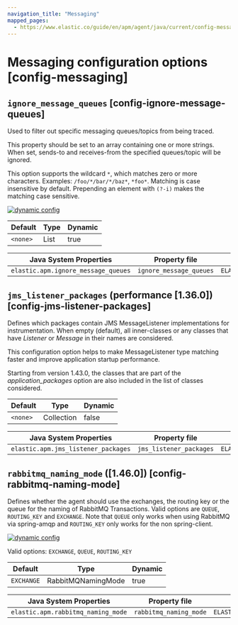 ```yaml
---
navigation_title: "Messaging"
mapped_pages:
  - https://www.elastic.co/guide/en/apm/agent/java/current/config-messaging.html
---
```


# Messaging configuration options [config-messaging]



## `ignore_message_queues` [config-ignore-message-queues]

Used to filter out specific messaging queues/topics from being traced.

This property should be set to an array containing one or more strings. When set, sends-to and receives-from the specified queues/topic will be ignored.

This option supports the wildcard `*`, which matches zero or more characters. Examples: `/foo/*/bar/*/baz*`, `*foo*`. Matching is case insensitive by default. Prepending an element with `(?-i)` makes the matching case sensitive.

[![dynamic config](/reference/images/dynamic-config.svg "") ](/reference/configuration.md#configuration-dynamic)

| Default | Type | Dynamic |
| --- | --- | --- |
| `<none>` | List | true |

| Java System Properties | Property file | Environment |
| --- | --- | --- |
| `elastic.apm.ignore_message_queues` | `ignore_message_queues` | `ELASTIC_APM_IGNORE_MESSAGE_QUEUES` |


## `jms_listener_packages` (performance [1.36.0]) [config-jms-listener-packages]

Defines which packages contain JMS MessageListener implementations for instrumentation. When empty (default), all inner-classes or any classes that have *Listener* or *Message* in their names are considered.

This configuration option helps to make MessageListener type matching faster and improve application startup performance.

Starting from version 1.43.0, the classes that are part of the *application_packages* option are also included in the list of classes considered.

| Default | Type | Dynamic |
| --- | --- | --- |
| `<none>` | Collection | false |

| Java System Properties | Property file | Environment |
| --- | --- | --- |
| `elastic.apm.jms_listener_packages` | `jms_listener_packages` | `ELASTIC_APM_JMS_LISTENER_PACKAGES` |


## `rabbitmq_naming_mode` ([1.46.0]) [config-rabbitmq-naming-mode]

Defines whether the agent should use the exchanges, the routing key or the queue for the naming of RabbitMQ Transactions. Valid options are `QUEUE`, `ROUTING_KEY` and `EXCHANGE`. Note that `QUEUE` only works when using RabbitMQ via spring-amqp and `ROUTING_KEY` only works for the non spring-client.

[![dynamic config](/reference/images/dynamic-config.svg "") ](/reference/configuration.md#configuration-dynamic)

Valid options: `EXCHANGE`, `QUEUE`, `ROUTING_KEY`

| Default | Type | Dynamic |
| --- | --- | --- |
| `EXCHANGE` | RabbitMQNamingMode | true |

| Java System Properties | Property file | Environment |
| --- | --- | --- |
| `elastic.apm.rabbitmq_naming_mode` | `rabbitmq_naming_mode` | `ELASTIC_APM_RABBITMQ_NAMING_MODE` |

